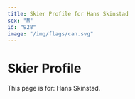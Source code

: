 ```yaml
---
title: Skier Profile for Hans Skinstad
sex: "M"
id: "928"
image: "/img/flags/can.svg" 
---
```


# Skier Profile

This page is for: Hans Skinstad.
    
